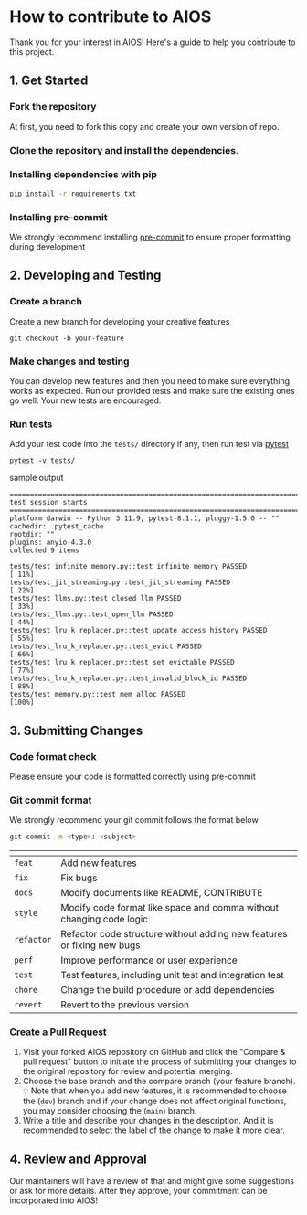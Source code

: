 # How to contribute to AIOS
Thank you for your interest in AIOS!
Here's a guide to help you contribute to this project.

## 1. Get Started
### Fork the repository

At first, you need to fork this copy and create your own version of repo.

### Clone the repository and install the dependencies.

### Installing dependencies with pip
```bash
pip install -r requirements.txt
```

### Installing pre-commit
We strongly recommend installing [pre-commit](https://pre-commit.com/) to ensure proper formatting during development

## 2. Developing and Testing
### Create a branch

Create a new branch for developing your creative features

```shell
git checkout -b your-feature
```

### Make changes and testing

You can develop new features and then you need to make sure everything works as expected. Run our provided tests and make sure the existing ones go well. Your new tests are encouraged.

### Run tests

Add your test code into the `tests/` directory if any, then run test via [pytest](https://docs.pytest.org/en/8.0.x/)
```
pytest -v tests/
```
sample output
```
============================================================================================================================= test session starts ==============================================================================================================================
platform darwin -- Python 3.11.9, pytest-8.1.1, pluggy-1.5.0 -- ""
cachedir: .pytest_cache
rootdir: ""
plugins: anyio-4.3.0
collected 9 items                                                                                                                                                                                                                                                              

tests/test_infinite_memory.py::test_infinite_memory PASSED                                                                                                [ 11%]
tests/test_jit_streaming.py::test_jit_streaming PASSED                                                                                                    [ 22%]
tests/test_llms.py::test_closed_llm PASSED                                                                                                                [ 33%]
tests/test_llms.py::test_open_llm PASSED                                                                                                                  [ 44%]
tests/test_lru_k_replacer.py::test_update_access_history PASSED                                                                                           [ 55%]
tests/test_lru_k_replacer.py::test_evict PASSED                                                                                                           [ 66%]
tests/test_lru_k_replacer.py::test_set_evictable PASSED                                                                                                   [ 77%]
tests/test_lru_k_replacer.py::test_invalid_block_id PASSED                                                                                                [ 88%]
tests/test_memory.py::test_mem_alloc PASSED                                                                                                               [100%]
```

## 3. Submitting Changes

### Code format check
Please ensure your code is formatted correctly using pre-commit

### Git commit format
We strongly recommend your git commit follows the format below
```bash
git commit -m <type>: <subject>
```

| <type> | <subject>                                     |
|-------------|--------------------------------------------------|
| `feat`      | Add new features                                 |
| `fix`       | Fix bugs                                         |
| `docs`      | Modify documents like README, CONTRIBUTE         |
| `style`     | Modify code format like space and comma without changing code logic |
| `refactor`  | Refactor code structure without adding new features or fixing new bugs |
| `perf`      | Improve performance or user experience                              |
| `test`      | Test features, including unit test and integration test |
| `chore`     | Change the build procedure or add dependencies   |
| `revert`    | Revert to the previous version                   |

### Create a Pull Request

1. Visit your forked AIOS repository on GitHub and click the "Compare & pull request" button to initiate the process of submitting your changes to the original repository for review and potential merging.
2. Choose the base branch and the compare branch (your feature branch).💡 Note that when you add new features, it is recommended to choose the (`dev`) branch and if your change does not affect original functions, you may consider choosing the (`main`) branch.
3. Write a title and describe your changes in the description. And it is recommended to select the label of the change to make it more clear.

## 4. Review and Approval
Our maintainers will have a review of that and might give some suggestions or ask for more details. After they approve, your commitment can be incorporated into AIOS!

